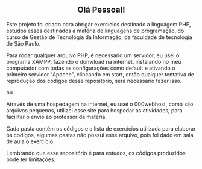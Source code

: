 <h2 align="center">Olá Pessoal!</h2>

Este projeto foi criado para abrigar exercícios destinado a linguagem PHP, estudos esses destinados a matéria de linguagens de programação, do curso de Gestão de Tecnologia da Informação, da faculdade de tecnologia de São Paulo.

Para rodar qualquer arquivo PHP, é necessário um servidor, eu usei o programa XAMPP, fazendo o donwload na internet, instalando no meu computador com todas as configurações como default e ativando o primeiro servidor "Apache", clincando em start, então qualquer tentativa de reprodução dos códigos desse repositório, será necessário fazer isso.

ou

Através de uma hospedagem na internet, eu usei o 000webhost, como são arquivos pequenos, utilizei esse site para hospedar as atividades, para facilitar o envio ao professor da matéria.

Cada pasta contém os códigos e a lista de exercícios utilizada para elaborar os codigos, algumas pastas não possui esse arquivo, pois foi dado em sala de aula o exercício.

Lembrando que esse repositório é para estudos, os códigos produzidos pode ter limitações.
